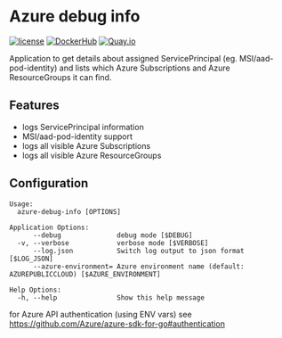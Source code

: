 Azure debug info
==============================

[![license](https://img.shields.io/github/license/webdevops/azure-debug-info.svg)](https://github.com/webdevops/azure-debug-info/blob/master/LICENSE)
[![DockerHub](https://img.shields.io/badge/DockerHub-webdevops%2Fazure--debug--info-blue)](https://hub.docker.com/r/webdevops/azure-debug-info/)
[![Quay.io](https://img.shields.io/badge/Quay.io-webdevops%2Fazure--debug--info-blue)](https://quay.io/repository/webdevops/azure-debug-info)

Application to get details about assigned ServicePrincipal (eg. MSI/aad-pod-identity) and
lists which Azure Subscriptions and Azure ResourceGroups it can find.

## Features

- logs ServicePrincipal information
- MSI/aad-pod-identity support
- logs all visible Azure Subscriptions
- logs all visible Azure ResourceGroups

Configuration
-------------

```
Usage:
  azure-debug-info [OPTIONS]

Application Options:
      --debug              debug mode [$DEBUG]
  -v, --verbose            verbose mode [$VERBOSE]
      --log.json           Switch log output to json format [$LOG_JSON]
      --azure-environment= Azure environment name (default: AZUREPUBLICCLOUD) [$AZURE_ENVIRONMENT]

Help Options:
  -h, --help               Show this help message
```

for Azure API authentication (using ENV vars) see https://github.com/Azure/azure-sdk-for-go#authentication
